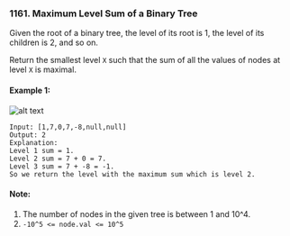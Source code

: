 ### 1161. Maximum Level Sum of a Binary Tree

Given the root of a binary tree, the level of its root is 1, the level of its children is 2, and so on.

Return the smallest level `X` such that the sum of all the values of nodes at level `X` is maximal.

#### Example 1:

![alt text](https://assets.leetcode.com/uploads/2019/05/03/capture.JPG)

```
Input: [1,7,0,7,-8,null,null]
Output: 2
Explanation: 
Level 1 sum = 1.
Level 2 sum = 7 + 0 = 7.
Level 3 sum = 7 + -8 = -1.
So we return the level with the maximum sum which is level 2.
```

#### Note:

1. The number of nodes in the given tree is between 1 and 10^4.
2. `-10^5 <= node.val <= 10^5`
